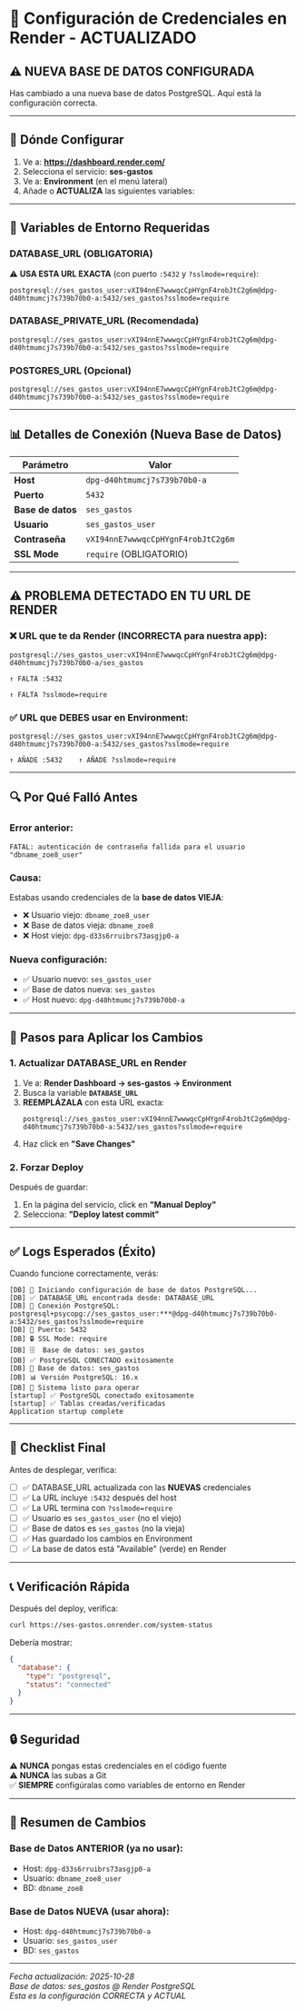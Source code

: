 # 🔐 Configuración de Credenciales en Render - ACTUALIZADO

## ⚠️ NUEVA BASE DE DATOS CONFIGURADA

Has cambiado a una nueva base de datos PostgreSQL. Aquí está la configuración correcta.

---

## 📍 Dónde Configurar

1. Ve a: **https://dashboard.render.com/**
2. Selecciona el servicio: **ses-gastos**
3. Ve a: **Environment** (en el menú lateral)
4. Añade o **ACTUALIZA** las siguientes variables:

---

## 🔑 Variables de Entorno Requeridas

### **DATABASE_URL** (OBLIGATORIA)

⚠️ **USA ESTA URL EXACTA** (con puerto `:5432` y `?sslmode=require`):

```
postgresql://ses_gastos_user:vXI94nnE7wwwqcCpHYgnF4robJtC2g6m@dpg-d40htmumcj7s739b70b0-a:5432/ses_gastos?sslmode=require
```

### **DATABASE_PRIVATE_URL** (Recomendada)
```
postgresql://ses_gastos_user:vXI94nnE7wwwqcCpHYgnF4robJtC2g6m@dpg-d40htmumcj7s739b70b0-a:5432/ses_gastos?sslmode=require
```

### **POSTGRES_URL** (Opcional)
```
postgresql://ses_gastos_user:vXI94nnE7wwwqcCpHYgnF4robJtC2g6m@dpg-d40htmumcj7s739b70b0-a:5432/ses_gastos?sslmode=require
```

---

## 📊 Detalles de Conexión (Nueva Base de Datos)

| Parámetro | Valor |
|-----------|-------|
| **Host** | `dpg-d40htmumcj7s739b70b0-a` |
| **Puerto** | `5432` |
| **Base de datos** | `ses_gastos` |
| **Usuario** | `ses_gastos_user` |
| **Contraseña** | `vXI94nnE7wwwqcCpHYgnF4robJtC2g6m` |
| **SSL Mode** | `require` (OBLIGATORIO) |

---

## ⚠️ PROBLEMA DETECTADO EN TU URL DE RENDER

### ❌ **URL que te da Render (INCORRECTA para nuestra app):**
```
postgresql://ses_gastos_user:vXI94nnE7wwwqcCpHYgnF4robJtC2g6m@dpg-d40htmumcj7s739b70b0-a/ses_gastos
                                                                                      ↑ FALTA :5432
                                                                                                      ↑ FALTA ?sslmode=require
```

### ✅ **URL que DEBES usar en Environment:**
```
postgresql://ses_gastos_user:vXI94nnE7wwwqcCpHYgnF4robJtC2g6m@dpg-d40htmumcj7s739b70b0-a:5432/ses_gastos?sslmode=require
                                                                                      ↑ AÑADE :5432    ↑ AÑADE ?sslmode=require
```

---

## 🔍 Por Qué Falló Antes

### Error anterior:
```
FATAL: autenticación de contraseña fallida para el usuario "dbname_zoe8_user"
```

### Causa:
Estabas usando credenciales de la **base de datos VIEJA**:
- ❌ Usuario viejo: `dbname_zoe8_user`
- ❌ Base de datos vieja: `dbname_zoe8`
- ❌ Host viejo: `dpg-d33s6rruibrs73asgjp0-a`

### Nueva configuración:
- ✅ Usuario nuevo: `ses_gastos_user`
- ✅ Base de datos nueva: `ses_gastos`
- ✅ Host nuevo: `dpg-d40htmumcj7s739b70b0-a`

---

## 🚀 Pasos para Aplicar los Cambios

### **1. Actualizar DATABASE_URL en Render**

1. Ve a: **Render Dashboard → ses-gastos → Environment**
2. Busca la variable **`DATABASE_URL`**
3. **REEMPLÁZALA** con esta URL exacta:
   ```
   postgresql://ses_gastos_user:vXI94nnE7wwwqcCpHYgnF4robJtC2g6m@dpg-d40htmumcj7s739b70b0-a:5432/ses_gastos?sslmode=require
   ```
4. Haz click en **"Save Changes"**

### **2. Forzar Deploy**

Después de guardar:
1. En la página del servicio, click en **"Manual Deploy"**
2. Selecciona: **"Deploy latest commit"**

---

## ✅ Logs Esperados (Éxito)

Cuando funcione correctamente, verás:

```
[DB] 🐘 Iniciando configuración de base de datos PostgreSQL...
[DB] ✅ DATABASE_URL encontrada desde: DATABASE_URL
[DB] 🔗 Conexión PostgreSQL: postgresql+psycopg://ses_gastos_user:***@dpg-d40htmumcj7s739b70b0-a:5432/ses_gastos?sslmode=require
[DB] 🔌 Puerto: 5432
[DB] 🔒 SSL Mode: require
[DB] 🗄️  Base de datos: ses_gastos
[DB] ✅ PostgreSQL CONECTADO exitosamente
[DB] 🎯 Base de datos: ses_gastos
[DB] 📊 Versión PostgreSQL: 16.x
[DB] 🚀 Sistema listo para operar
[startup] ✅ PostgreSQL conectado exitosamente
[startup] ✅ Tablas creadas/verificadas
Application startup complete
```

---

## 🎯 Checklist Final

Antes de desplegar, verifica:

- [ ] ✅ DATABASE_URL actualizada con las **NUEVAS** credenciales
- [ ] ✅ La URL incluye `:5432` después del host
- [ ] ✅ La URL termina con `?sslmode=require`
- [ ] ✅ Usuario es `ses_gastos_user` (no el viejo)
- [ ] ✅ Base de datos es `ses_gastos` (no la vieja)
- [ ] ✅ Has guardado los cambios en Environment
- [ ] ✅ La base de datos está "Available" (verde) en Render

---

## 📞 Verificación Rápida

Después del deploy, verifica:

```bash
curl https://ses-gastos.onrender.com/system-status
```

Debería mostrar:
```json
{
  "database": {
    "type": "postgresql",
    "status": "connected"
  }
}
```

---

## 🔒 Seguridad

⚠️ **NUNCA** pongas estas credenciales en el código fuente  
⚠️ **NUNCA** las subas a Git  
✅ **SIEMPRE** configúralas como variables de entorno en Render  

---

## 📝 Resumen de Cambios

### Base de Datos ANTERIOR (ya no usar):
- Host: `dpg-d33s6rruibrs73asgjp0-a`
- Usuario: `dbname_zoe8_user`
- BD: `dbname_zoe8`

### Base de Datos NUEVA (usar ahora):
- Host: `dpg-d40htmumcj7s739b70b0-a`
- Usuario: `ses_gastos_user`
- BD: `ses_gastos`

---

*Fecha actualización: 2025-10-28*  
*Base de datos: ses_gastos @ Render PostgreSQL*  
*Esta es la configuración CORRECTA y ACTUAL*
